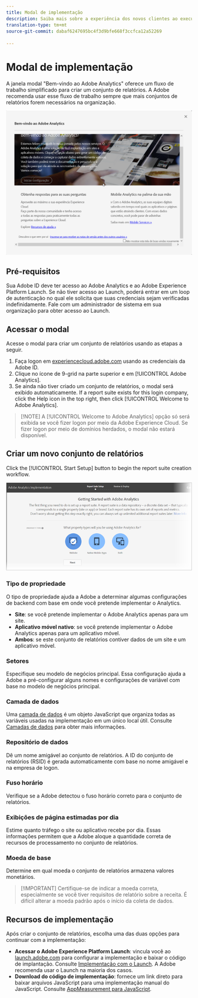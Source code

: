 ```yaml
---
title: Modal de implementação
description: Saiba mais sobre a experiência dos novos clientes ao executarem a implementação do Adobe Analytics.
translation-type: tm+mt
source-git-commit: dabaf6247695bc4f3d9bfe668f3ccfca12a52269

---
```



# Modal de implementação

<!-- https://activation.adobedtm.com/index.php?redirected=1 -->

A janela modal &quot;Bem-vindo ao Adobe Analytics&quot; oferece um fluxo de trabalho simplificado para criar um conjunto de relatórios. A Adobe recomenda usar esse fluxo de trabalho sempre que mais conjuntos de relatórios forem necessários na organização.

![Captura de tela modal](assets/implementation-modal.png)

## Pré-requisitos

Sua Adobe ID deve ter acesso ao Adobe Analytics e ao Adobe Experience Platform Launch. Se não tiver acesso ao Launch, poderá entrar em um loop de autenticação no qual ele solicita que suas credenciais sejam verificadas indefinidamente. Fale com um administrador de sistema em sua organização para obter acesso ao Launch.

## Acessar o modal

Acesse o modal para criar um conjunto de relatórios usando as etapas a seguir.

1. Faça logon em [experiencecloud.adobe.com](https://experiencecloud.adobe.com) usando as credenciais da Adobe ID.
2. Clique no ícone de 9-grid na parte superior e em [!UICONTROL Adobe Analytics].
3. Se ainda não tiver criado um conjunto de relatórios, o modal será exibido automaticamente. If a report suite exists for this login company, click the Help icon in the top right, then click [!UICONTROL Welcome to Adobe Analytics].

>[!NOTE] A [!UICONTROL Welcome to Adobe Analytics] opção só será exibida se você fizer logon por meio da Adobe Experience Cloud. Se fizer logon por meio de domínios herdados, o modal não estará disponível.

## Criar um novo conjunto de relatórios

Click the [!UICONTROL Start Setup] button to begin the report suite creation workflow.

![Assistente RS](assets/analytics-implementation-rs-wizard.png)

### Tipo de propriedade

O tipo de propriedade ajuda a Adobe a determinar algumas configurações de backend com base em onde você pretende implementar o Analytics.

* **Site**: se você pretende implementar o Adobe Analytics apenas para um site.
* **Aplicativo móvel nativo**: se você pretende implementar o Adobe Analytics apenas para um aplicativo móvel.
* **Ambos**: se este conjunto de relatórios contiver dados de um site e um aplicativo móvel.

### Setores

Especifique seu modelo de negócios principal. Essa configuração ajuda a Adobe a pré-configurar alguns nomes e configurações de variável com base no modelo de negócios principal.

### Camada de dados

Uma [camada de dados](data-layer.md) é um objeto JavaScript que organiza todas as variáveis usadas na implementação em um único local útil. Consulte [Camadas de dados](data-layer.md) para obter mais informações.

### Repositório de dados

Dê um nome amigável ao conjunto de relatórios. A ID do conjunto de relatórios (RSID) é gerada automaticamente com base no nome amigável e na empresa de logon.

### Fuso horário

Verifique se a Adobe detectou o fuso horário correto para o conjunto de relatórios.

### Exibições de página estimadas por dia

Estime quanto tráfego o site ou aplicativo recebe por dia. Essas informações permitem que a Adobe aloque a quantidade correta de recursos de processamento no conjunto de relatórios.

### Moeda de base

Determine em qual moeda o conjunto de relatórios armazena valores monetários.

>[!IMPORTANT] Certifique-se de indicar a moeda correta, especialmente se você tiver requisitos de relatório sobre a receita. É difícil alterar a moeda padrão após o início da coleta de dados.

## Recursos de implementação

Após criar o conjunto de relatórios, escolha uma das duas opções para continuar com a implementação:

* **Acessar o Adobe Experience Platform Launch**: vincula você ao [launch.adobe.com](https://launch.adobe.com) para configurar a implementação e baixar o código de implantação. Consulte [Implementação com o Launch](../launch/overview.md). A Adobe recomenda usar o Launch na maioria dos casos.
* **Download do código de implementação**: fornece um link direto para baixar arquivos JavaScript para uma implementação manual do JavaScript. Consulte [AppMeasurement para JavaScript](../js/overview.md).
